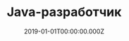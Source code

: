 ---
title: Java-разработчик
emoji: 🤟
city: Тольятти
rank: Middle | Senior
link: google.com
date: 2019-01-01T00:00:00.000Z
tags:
  - java
  - tlt
---